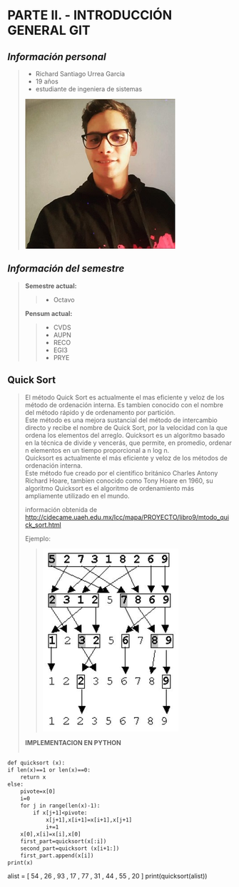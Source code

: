 # PARTE II. - INTRODUCCIÓN GENERAL GIT
## _Información personal_
> * Richard Santiago Urrea Garcia
> * 19 años
> * estudiante de ingeniera de sistemas
>
> ![](foto.jpeg)

## _Información del semestre_
> **Semestre actual:**
>> * Octavo 
>
> **Pensum actual:**
>> * CVDS
>> * AUPN
>> * RECO
>> * EGI3
>> * PRYE

## Quick Sort
> El método Quick Sort es actualmente el mas eficiente y veloz de los método de ordenación interna. Es tambien conocido con el nombre del método rápido y de ordenamento por partición.\
Este método es una mejora sustancial del método de intercambio directo y recibe el nombre de Quick Sort, por la velocidad con la que ordena los elementos del arreglo.
Quicksort es un algoritmo basado en la técnica de divide y vencerás, que permite, en promedio, ordenar n elementos en un tiempo proporcional a n log n.\
Quicksort es actualmente el más eficiente y veloz de los métodos de ordenación interna.\
Este método fue creado por el científico británico Charles Antony Richard Hoare, tambien conocido como Tony Hoare en 1960, su algoritmo Quicksort es el algoritmo de ordenamiento más ampliamente utilizado en el mundo.
>
> información obtenida de <http://cidecame.uaeh.edu.mx/lcc/mapa/PROYECTO/libro9/mtodo_quick_sort.html>
>
> Ejemplo:
>> ![](quicksort.PNG)
>
> **IMPLEMENTACION EN PYTHON**
> ~~~
    def quicksort (x):
    if len(x)==1 or len(x)==0:
        return x
    else:
        pivote=x[0]
        i=0
        for j in range(len(x)-1):
            if x[j+1]<pivote:
                x[j+1],x[i+1]=x[i+1],x[j+1]
                i+=1
        x[0],x[i]=x[i],x[0]
        first_part=quicksort(x[:i])
        second_part=quicksort (x[i+1:])
        first_part.append(x[i])
    print(x)
alist = [ 54 , 26 , 93 , 17 , 77 , 31 , 44 , 55 , 20 ]
print(quicksort(alist))
~~~


